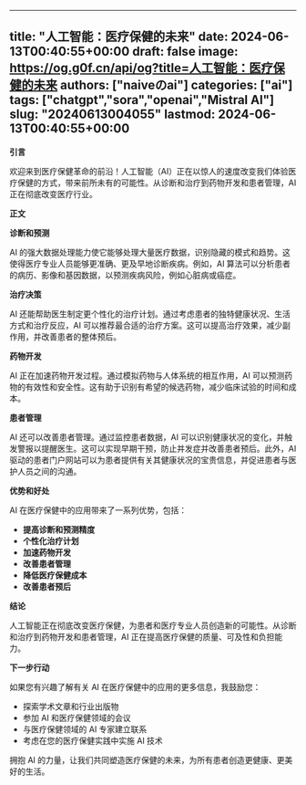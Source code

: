 
---
title: "人工智能：医疗保健的未来"
date: 2024-06-13T00:40:55+00:00
draft: false
image: https://og.g0f.cn/api/og?title=人工智能：医疗保健的未来
authors: ["naiveのai"]
categories: ["ai"]
tags: ["chatgpt","sora","openai","Mistral AI"]
slug: "20240613004055"
lastmod: 2024-06-13T00:40:55+00:00
---
**引言**

欢迎来到医疗保健革命的前沿！人工智能（AI）正在以惊人的速度改变我们体验医疗保健的方式，带来前所未有的可能性。从诊断和治疗到药物开发和患者管理，AI 正在彻底改变医疗行业。

**正文**

**诊断和预测**

AI 的强大数据处理能力使它能够处理大量医疗数据，识别隐藏的模式和趋势。这使得医疗专业人员能够更准确、更及早地诊断疾病。例如，AI 算法可以分析患者的病历、影像和基因数据，以预测疾病风险，例如心脏病或癌症。

**治疗决策**

AI 还能帮助医生制定更个性化的治疗计划。通过考虑患者的独特健康状况、生活方式和治疗反应，AI 可以推荐最合适的治疗方案。这可以提高治疗效果，减少副作用，并改善患者的整体预后。

**药物开发**

AI 正在加速药物开发过程。通过模拟药物与人体系统的相互作用，AI 可以预测药物的有效性和安全性。这有助于识别有希望的候选药物，减少临床试验的时间和成本。

**患者管理**

AI 还可以改善患者管理。通过监控患者数据，AI 可以识别健康状况的变化，并触发警报以提醒医生。这可以实现早期干预，防止并发症并改善患者预后。此外，AI 驱动的患者门户网站可以为患者提供有关其健康状况的宝贵信息，并促进患者与医护人员之间的沟通。

**优势和好处**

AI 在医疗保健中的应用带来了一系列优势，包括：

- **提高诊断和预测精度**
- **个性化治疗计划**
- **加速药物开发**
- **改善患者管理**
- **降低医疗保健成本**
- **改善患者预后**

**结论**

人工智能正在彻底改变医疗保健，为患者和医疗专业人员创造新的可能性。从诊断和治疗到药物开发和患者管理，AI 正在提高医疗保健的质量、可及性和负担能力。

**下一步行动**

如果您有兴趣了解有关 AI 在医疗保健中的应用的更多信息，我鼓励您：

- 探索学术文章和行业出版物
- 参加 AI 和医疗保健领域的会议
- 与医疗保健领域的 AI 专家建立联系
- 考虑在您的医疗保健实践中实施 AI 技术

拥抱 AI 的力量，让我们共同塑造医疗保健的未来，为所有患者创造更健康、更美好的生活。